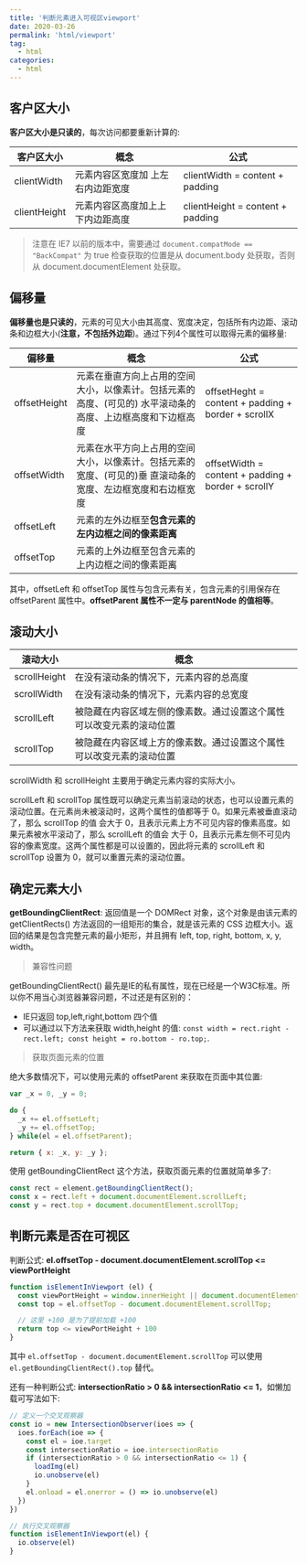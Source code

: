 ```yaml
---
title: '判断元素进入可视区viewport'
date: 2020-03-26
permalink: 'html/viewport'
tag:
  - html
categories:
  - html
---
```


## 客户区大小

**客户区大小是只读的**，每次访问都要重新计算的:

| 客户区大小 | 概念 | 公式 |
| ---------- | --------- | ----- |
| clientWidth  | 元素内容区宽度加 上左右内边距宽度 | clientWidth = content + padding  |
| clientHeight | 元素内容区高度加上上下内边距高度  | clientHeight = content + padding |

> 注意在 IE7 以前的版本中，需要通过 `document.compatMode == "BackCompat"` 为 true 检查获取的位置是从 document.body 处获取，否则从 document.documentElement 处获取。

## 偏移量

**偏移量也是只读的**，元素的可见大小由其高度、宽度决定，包括所有内边距、滚动条和边框大小(**注意，不包括外边距**)。通过下列4个属性可以取得元素的偏移量:

| 偏移量 | 概念 | 公式 |
| ---------- | --------- | ----- |
| offsetHeight | 元素在垂直方向上占用的空间大小，以像素计。包括元素的高度、(可见的) 水平滚动条的高度、上边框高度和下边框高度 | offsetHeght = content + padding + border + scrollX |
| offsetWidth  | 元素在水平方向上占用的空间大小，以像素计。包括元素的宽度、(可见的)垂 直滚动条的宽度、左边框宽度和右边框宽度 | offsetWidth = content + padding + border + scrollY |
| offsetLeft   | 元素的左外边框至**包含元素的左内边框之间的像素距离** | |
| offsetTop    | 元素的上外边框至包含元素的上内边框之间的像素距离     | |

其中，offsetLeft 和 offsetTop 属性与包含元素有关，包含元素的引用保存在 offsetParent 属性中。**offsetParent 属性不一定与 parentNode 的值相等**。

## 滚动大小

| 滚动大小 | 概念 |
| ---------- | --------- |
| scrollHeight | 在没有滚动条的情况下，元素内容的总高度 |
| scrollWidth  | 在没有滚动条的情况下，元素内容的总宽度 |
| scrollLeft   | 被隐藏在内容区域左侧的像素数。通过设置这个属性可以改变元素的滚动位置 |
| scrollTop    | 被隐藏在内容区域上方的像素数。通过设置这个属性可以改变元素的滚动位置 |

scrollWidth 和 scrollHeight 主要用于确定元素内容的实际大小。

scrollLeft 和 scrollTop 属性既可以确定元素当前滚动的状态，也可以设置元素的滚动位置。在元素尚未被滚动时，这两个属性的值都等于 0。如果元素被垂直滚动了，那么 scrollTop 的值 会大于 0，且表示元素上方不可见内容的像素高度。如果元素被水平滚动了，那么 scrollLeft 的值会 大于 0，且表示元素左侧不可见内容的像素宽度。这两个属性都是可以设置的，因此将元素的 scrollLeft 和 scrollTop 设置为 0，就可以重置元素的滚动位置。

## 确定元素大小

**getBoundingClientRect**: 返回值是一个 DOMRect 对象，这个对象是由该元素的 getClientRects() 方法返回的一组矩形的集合，就是该元素的 CSS 边框大小。返回的结果是包含完整元素的最小矩形，并且拥有 left, top, right, bottom, x, y, width。

> 兼容性问题

getBoundingClientRect() 最先是IE的私有属性，现在已经是一个W3C标准。所以你不用当心浏览器兼容问题，不过还是有区别的：

- IE只返回 top,left,right,bottom 四个值
- 可以通过以下方法来获取 width,height 的值: `const width = rect.right - rect.left; const height = ro.bottom - ro.top;`.

> 获取页面元素的位置

绝大多数情况下，可以使用元素的 offsetParent 来获取在页面中其位置:

```js
var _x = 0, _y = 0;

do {
  _x += el.offsetLeft;
  _y += el.offsetTop;
} while(el = el.offsetParent);

return { x: _x, y: _y };
```

使用 getBoundingClientRect 这个方法，获取页面元素的位置就简单多了:

```js
const rect = element.getBoundingClientRect();
const x = rect.left + document.documentElement.scrollLeft;
const y = rect.top + document.documentElement.scrollTop;
```

## 判断元素是否在可视区

判断公式: **el.offsetTop - document.documentElement.scrollTop <= viewPortHeight**

```js
function isElementInViewport (el) {
  const viewPortHeight = window.innerHeight || document.documentElement.clientHeight || document.body.clientHeight;
  const top = el.offsetTop - document.documentElement.scrollTop;

  // 这里 +100 是为了提前加载 +100
  return top <= viewPortHeight + 100
}
```

其中 `el.offsetTop - document.documentElement.scrollTop` 可以使用 `el.getBoundingClientRect().top` 替代。

还有一种判断公式: **intersectionRatio > 0 && intersectionRatio <= 1**，如懒加载可写法如下:

```js
// 定义一个交叉观察器
const io = new IntersectionObserver(ioes => {
  ioes.forEach(ioe => {
    const el = ioe.target
    const intersectionRatio = ioe.intersectionRatio
    if (intersectionRatio > 0 && intersectionRatio <= 1) {
      loadImg(el)
      io.unobserve(el)
    }
    el.onload = el.onerror = () => io.unobserve(el)
  })
})

// 执行交叉观察器
function isElementInViewport(el) {
  io.observe(el)
}
```
